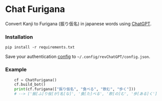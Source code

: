 # Chat Furigana

Convert Kanji to Furigana (振り仮名) in japanese words using [ChatGPT](https://openai.com/blog/chatgpt/).

### Installation

```
pip install -r requirements.txt
```

Save your authentication [config](https://github.com/acheong08/ChatGPT) to `~/.config/revChatGPT/config.json`.

### Example
```python
    cf = ChatFurigana()
    cf.build_bot()
    print(cf.furigana(["振り仮名", "食べる", "飲む", "歩く"]))
    # --> ['振[ふ]り仮[が]名[な]', '食[た]べる', '飲[の]む', '歩[ある]く']
```
